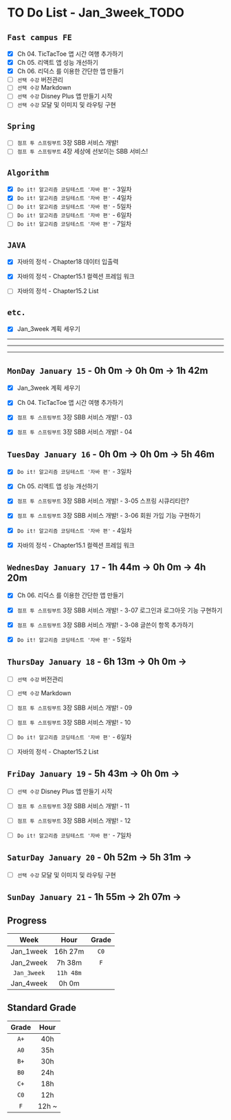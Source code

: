 # TO Do List - Jan_3week_TODO

## `Fast campus FE` 
- [x] Ch 04. TicTacToe 앱 시간 여행 추가하기
- [x] Ch 05. 리액트 앱 성능 개선하기
- [x] Ch 06. 리덕스 를 이용한 간단한 앱 만들기
- [ ] `선택 수강` 버전관리
- [ ] `선택 수강` Markdown
- [ ] `선택 수강` Disney Plus 앱 만들기 시작
- [ ] `선택 수강` 모달 및 이미지 및 라우팅 구현

## `Spring`
- [ ] `점프 투 스프링부트` 3장 SBB 서비스 개발!
- [ ] `점프 투 스프링부트` 4장 세상에 선보이는 SBB 서비스!

## `Algorithm`
- [x] `Do it! 알고리즘 코딩테스트 '자바 편'` - 3일차
- [x] `Do it! 알고리즘 코딩테스트 '자바 편'` - 4일차
- [ ] `Do it! 알고리즘 코딩테스트 '자바 편'` - 5일차
- [ ] `Do it! 알고리즘 코딩테스트 '자바 편'` - 6일차
- [ ] `Do it! 알고리즘 코딩테스트 '자바 편'` - 7일차

## `JAVA`
- [x] 자바의 정석 - Chapter18 데이터 입출력
- [x] 자바의 정석 - Chapter15.1 컬렉션 프레임 워크
- [ ] 자바의 정석 - Chapter15.2 List


## `etc.`
- [x] Jan_3week 계획 세우기


---
---
---

## `MonDay January 15` - 0h 0m -> 0h 0m -> 1h 42m
- [x] Jan_3week 계획 세우기
- [x] Ch 04. TicTacToe 앱 시간 여행 추가하기
- [x] `점프 투 스프링부트` 3장 SBB 서비스 개발! - 03
- [x] `점프 투 스프링부트` 3장 SBB 서비스 개발! - 04


## `TuesDay January 16` - 0h 0m -> 0h 0m -> 5h 46m
- [x] `Do it! 알고리즘 코딩테스트 '자바 편'` - 3일차
- [x] Ch 05. 리액트 앱 성능 개선하기
- [x] `점프 투 스프링부트` 3장 SBB 서비스 개발! - 3-05 스프링 시큐리티란?
- [x] `점프 투 스프링부트` 3장 SBB 서비스 개발! - 3-06 회원 가입 기능 구현하기
- [x] `Do it! 알고리즘 코딩테스트 '자바 편'` - 4일차
- [x] 자바의 정석 - Chapter15.1 컬렉션 프레임 워크


## `WednesDay January 17` - 1h 44m -> 0h 0m -> 4h 20m
- [x] Ch 06. 리덕스 를 이용한 간단한 앱 만들기
- [x] `점프 투 스프링부트` 3장 SBB 서비스 개발! - 3-07 로그인과 로그아웃 기능 구현하기
- [x] `점프 투 스프링부트` 3장 SBB 서비스 개발! - 3-08 글쓴이 항목 추가하기
- [x] `Do it! 알고리즘 코딩테스트 '자바 편'` - 5일차


## `ThursDay January 18` - 6h 13m -> 0h 0m ->
- [ ] `선택 수강` 버전관리
- [ ] `선택 수강` Markdown
- [ ] `점프 투 스프링부트` 3장 SBB 서비스 개발! - 09
- [ ] `점프 투 스프링부트` 3장 SBB 서비스 개발! - 10
- [ ] `Do it! 알고리즘 코딩테스트 '자바 편'` - 6일차
- [ ] 자바의 정석 - Chapter15.2 List



## `FriDay January 19` - 5h 43m -> 0h 0m ->
- [ ] `선택 수강` Disney Plus 앱 만들기 시작
- [ ] `점프 투 스프링부트` 3장 SBB 서비스 개발! - 11
- [ ] `점프 투 스프링부트` 3장 SBB 서비스 개발! - 12
- [ ] `Do it! 알고리즘 코딩테스트 '자바 편'` - 7일차


## `SaturDay January 20` - 0h 52m -> 5h 31m ->
- [ ] `선택 수강` 모달 및 이미지 및 라우팅 구현


## `SunDay January 21` - 1h 55m -> 2h 07m ->


## Progress
| Week | Hour | Grade |
|:---:|:---:|:---:|
|Jan_1week|16h 27m|`C0`|
|Jan_2week|7h 38m|`F`|
|`Jan_3week`|`11h 48m`||
|Jan_4week|0h 0m||


## Standard Grade

| Grade | Hour |
|:---:|:---:|
|`A+`|40h|
|`A0`|35h|
|`B+`|30h|
|`B0`|24h|
|`C+`|18h|
|`C0`|12h|
|`F`|12h ~|


